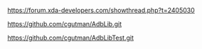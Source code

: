 
https://forum.xda-developers.com/showthread.php?t=2405030

https://github.com/cgutman/AdbLib.git

https://github.com/cgutman/AdbLibTest.git